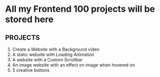 # All my Frontend 100 projects will be stored here

## PROJECTS
1. Create a Website with a Background video
2. A static website with Loading Animation
3. A website with a Custom Scrollbar
4. An image website with an effect on image when hovered on
5. 5 creative buttons
